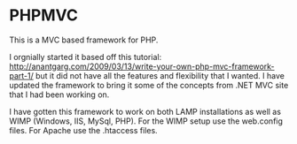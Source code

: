 # PHPMVC

This is a MVC based framework for PHP. 

I orgnially started it based off this tutorial:  http://anantgarg.com/2009/03/13/write-your-own-php-mvc-framework-part-1/
but it did not have all the features and flexibility that I wanted.   I have updated the framework to bring it some of the concepts from .NET MVC site that I had been working on.   

I have gotten this framework to work on both LAMP installations as well as WIMP (Windows, IIS, MySql, PHP).  For the WIMP setup use the web.config files.   For Apache use the .htaccess files.  







